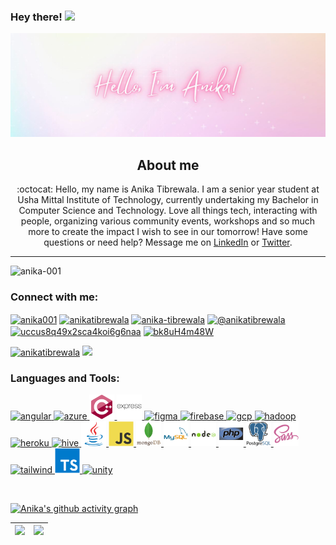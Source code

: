 <h3 >Hey there! <a target="_blank">
    <img src="https://media.giphy.com/media/w1OBpBd7kJqHrJnJ13/giphy.gif" width="50px" />
  </a>
</h3>

[![Anika's GitHub Banner](./Assets/banner1.JPG)](https://www.linkedin.com/in/anika-tibrewala/)

<h2 align="center">About me</h2>
<p align="center">
:octocat: Hello, my name is Anika Tibrewala. I am a senior year student at Usha Mittal Institute of Technology, currently undertaking my Bachelor in Computer Science and Technology.  Love all things tech, interacting with people, organizing various community events, workshops and so much more to create the impact I wish to see in our tomorrow! Have some questions or need help? Message me on <a href="https://www.linkedin.com/in/anika-tibrewala/">LinkedIn</a> or <a href="https://twitter.com/anikatibrewala">Twitter</a>. 
</p>

<hr />


<p align="left"> <img src="https://komarev.com/ghpvc/?username=anika-001&label=Profile%20views&color=0e75b6&style=flat" alt="anika-001" /> </p>


<!-- - 🌱 I’m currently learning **everything!😂**

- ⚡ Fun fact **I love playing Basketball! 🏀** -->


<h3 align="left">Connect with me:</h3>
<p align="left">
<a href="https://dev.to/anika001" target="blank"><img align="center" src="https://raw.githubusercontent.com/rahuldkjain/github-profile-readme-generator/master/src/images/icons/Social/devto.svg" alt="anika001" height="30" width="40" /></a>
<a href="https://twitter.com/anikatibrewala" target="blank"><img align="center" src="https://raw.githubusercontent.com/rahuldkjain/github-profile-readme-generator/master/src/images/icons/Social/twitter.svg" alt="anikatibrewala" height="30" width="40" /></a>
<a href="https://linkedin.com/in/anika-tibrewala" target="blank"><img align="center" src="https://raw.githubusercontent.com/rahuldkjain/github-profile-readme-generator/master/src/images/icons/Social/linked-in-alt.svg" alt="anika-tibrewala" height="30" width="40" /></a>
<a href="https://medium.com/@anikatibrewala" target="blank"><img align="center" src="https://raw.githubusercontent.com/rahuldkjain/github-profile-readme-generator/master/src/images/icons/Social/medium.svg" alt="@anikatibrewala" height="30" width="40" /></a>
<a href="https://www.youtube.com/c/uccus8q49x2sca4koi6g6naa" target="blank"><img align="center" src="https://raw.githubusercontent.com/rahuldkjain/github-profile-readme-generator/master/src/images/icons/Social/youtube.svg" alt="uccus8q49x2sca4koi6g6naa" height="30" width="40" /></a>
<a href="https://discord.gg/bk8uH4m48W" target="blank"><img align="center" src="https://raw.githubusercontent.com/rahuldkjain/github-profile-readme-generator/master/src/images/icons/Social/discord.svg" alt="bk8uH4m48W" height="30" width="40" /></a>
</p>
<p align="left"> <a href="https://twitter.com/anikatibrewala" target="blank"><img src="https://img.shields.io/twitter/follow/anikatibrewala?logo=twitter&style=for-the-badge" alt="anikatibrewala" /></a> 
<a href="https://studentambassadors.microsoft.com/en-US/profile/99827"><img src="https://img.shields.io/badge/Microsoft Learn Student Ambassador-003399?style=for-the-badge&logo=windows-xp&logoColor=white" height="30px"></a>
</p>


<h3 align="left">Languages and Tools:</h3>
<p align="left"> <a href="https://angular.io" target="_blank" rel="noreferrer"> <img src="https://angular.io/assets/images/logos/angular/angular.svg" alt="angular" width="40" height="40"/> </a> <a href="https://azure.microsoft.com/en-in/" target="_blank" rel="noreferrer"> <img src="https://www.vectorlogo.zone/logos/microsoft_azure/microsoft_azure-icon.svg" alt="azure" width="40" height="40"/> </a> <a href="https://www.w3schools.com/cpp/" target="_blank" rel="noreferrer"> <img src="https://raw.githubusercontent.com/devicons/devicon/master/icons/cplusplus/cplusplus-original.svg" alt="cplusplus" width="40" height="40"/> </a> <a href="https://expressjs.com" target="_blank" rel="noreferrer"> <img src="https://raw.githubusercontent.com/devicons/devicon/master/icons/express/express-original-wordmark.svg" alt="express" width="40" height="40"/> </a> <a href="https://www.figma.com/" target="_blank" rel="noreferrer"> <img src="https://www.vectorlogo.zone/logos/figma/figma-icon.svg" alt="figma" width="40" height="40"/> </a> <a href="https://firebase.google.com/" target="_blank" rel="noreferrer"> <img src="https://www.vectorlogo.zone/logos/firebase/firebase-icon.svg" alt="firebase" width="40" height="40"/> </a> <a href="https://cloud.google.com" target="_blank" rel="noreferrer"> <img src="https://www.vectorlogo.zone/logos/google_cloud/google_cloud-icon.svg" alt="gcp" width="40" height="40"/> </a> <a href="https://hadoop.apache.org/" target="_blank" rel="noreferrer"> <img src="https://www.vectorlogo.zone/logos/apache_hadoop/apache_hadoop-icon.svg" alt="hadoop" width="40" height="40"/> </a> <a href="https://heroku.com" target="_blank" rel="noreferrer"> <img src="https://www.vectorlogo.zone/logos/heroku/heroku-icon.svg" alt="heroku" width="40" height="40"/> </a> <a href="https://hive.apache.org/" target="_blank" rel="noreferrer"> <img src="https://www.vectorlogo.zone/logos/apache_hive/apache_hive-icon.svg" alt="hive" width="40" height="40"/> </a> <a href="https://www.java.com" target="_blank" rel="noreferrer"> <img src="https://raw.githubusercontent.com/devicons/devicon/master/icons/java/java-original.svg" alt="java" width="40" height="40"/> </a> <a href="https://developer.mozilla.org/en-US/docs/Web/JavaScript" target="_blank" rel="noreferrer"> <img src="https://raw.githubusercontent.com/devicons/devicon/master/icons/javascript/javascript-original.svg" alt="javascript" width="40" height="40"/> </a> <a href="https://www.mongodb.com/" target="_blank" rel="noreferrer"> <img src="https://raw.githubusercontent.com/devicons/devicon/master/icons/mongodb/mongodb-original-wordmark.svg" alt="mongodb" width="40" height="40"/> </a> <a href="https://www.mysql.com/" target="_blank" rel="noreferrer"> <img src="https://raw.githubusercontent.com/devicons/devicon/master/icons/mysql/mysql-original-wordmark.svg" alt="mysql" width="40" height="40"/> </a> <a href="https://nodejs.org" target="_blank" rel="noreferrer"> <img src="https://raw.githubusercontent.com/devicons/devicon/master/icons/nodejs/nodejs-original-wordmark.svg" alt="nodejs" width="40" height="40"/> </a> <a href="https://www.php.net" target="_blank" rel="noreferrer"> <img src="https://raw.githubusercontent.com/devicons/devicon/master/icons/php/php-original.svg" alt="php" width="40" height="40"/> </a> <a href="https://www.postgresql.org" target="_blank" rel="noreferrer"> <img src="https://raw.githubusercontent.com/devicons/devicon/master/icons/postgresql/postgresql-original-wordmark.svg" alt="postgresql" width="40" height="40"/> </a> <a href="https://sass-lang.com" target="_blank" rel="noreferrer"> <img src="https://raw.githubusercontent.com/devicons/devicon/master/icons/sass/sass-original.svg" alt="sass" width="40" height="40"/> </a> <a href="https://tailwindcss.com/" target="_blank" rel="noreferrer"> <img src="https://www.vectorlogo.zone/logos/tailwindcss/tailwindcss-icon.svg" alt="tailwind" width="40" height="40"/> </a> <a href="https://www.typescriptlang.org/" target="_blank" rel="noreferrer"> <img src="https://raw.githubusercontent.com/devicons/devicon/master/icons/typescript/typescript-original.svg" alt="typescript" width="40" height="40"/> </a> <a href="https://unity.com/" target="_blank" rel="noreferrer"> <img src="https://www.vectorlogo.zone/logos/unity3d/unity3d-icon.svg" alt="unity" width="40" height="40"/> </a> </p>
<br />

[![Anika's github activity graph](https://activity-graph.herokuapp.com/graph?username=anika-001&bg_color=transparent&color=a3ae9a&line=b18bb1&point=c6797e&area=true&hide_border=true)](https://github.com/anika-001)
<br/>


<img src="https://github-readme-stats.vercel.app/api?username=anika-001&&show_icons=true&count_private=true&theme=prussian"/>|<img src="https://github-readme-streak-stats.herokuapp.com/?user=anika-001&theme=prussian"/>|
|---|---|


<!--
**anika-001/anika-001** is a ✨ _special_ ✨ repository because its `README.md` (this file) appears on your GitHub profile.

Here are some ideas to get you started:

- 🔭 I’m currently working on ...
- 🌱 I’m currently learning ...
- 👯 I’m looking to collaborate on ...
- 🤔 I’m looking for help with ...
- 💬 Ask me about ...
- 📫 How to reach me: ...
- 😄 Pronouns: ...
- ⚡ Fun fact: ...
-->
